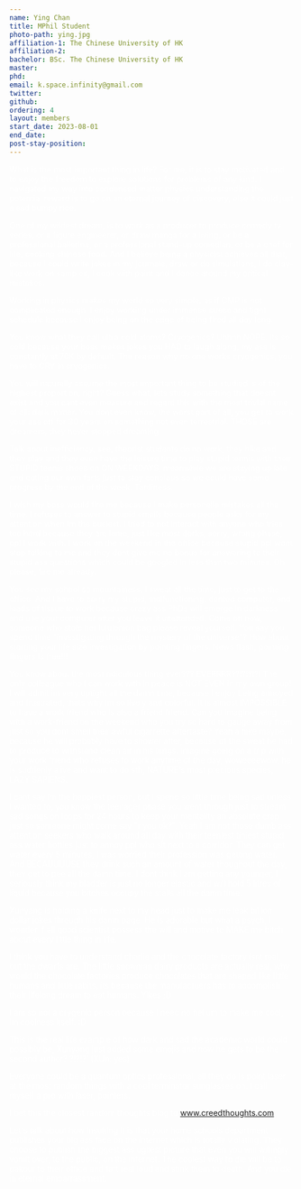 ```yaml
---
name: Ying Chan
title: MPhil Student
photo-path: ying.jpg
affiliation-1: The Chinese University of HK
affiliation-2: 
bachelor: BSc. The Chinese University of HK
master:
phd:
email: k.space.infinity@gmail.com
twitter: 
github: 
ordering: 4
layout: members
start_date: 2023-08-01
end_date: 
post-stay-position: 
---
```

What is the most important thing in life? For me, it is to stay motivated and to enjoy the freedom to explore solutions for problems of any kind. I navigated my way into condensed matter physics understanding the potential reward is to go on an eternal journey of discovery, else it could just a sad bumpy ride. 

One of my wildest dream, is to work as a producer to produce comedy tv series, or a figure engineerer, or draw manga for a living, or be a professional ballerina, or a professional stand-up comedian, or be a chef for life, cooking chinese food. And I believe being a physicist achieves all that, because I could write jokes in my journals, draw or do simulations, I do clay-like work on samples, I cook with paint and I dance around my critical mistakes. 

Working in physics makes my world so very simple, as if CMP is not complicated enough. I enjoy working under immense stress and tight schedule because I enjoy being on the edge of being fired all day long.

You know what they call ultra cold atoms? Cryogenics? Uhhhh NOPE. Its so cold because your boss makes jokes you HAD to laugh along, my ass is constantly at 70K by default. The reason why no one works cryogenics, you have to CRY in cryogenics.

You will naturally assume the most important thing to be studied is of the highest proportion, right? Guess what, lets study something that doesnt exist and you cant even measure and regard this with the most trivial name of all: dark matter. You dont even know, the worst part of all, you get to work your ass off for 30 years on something not even terrestrial. THOSE are dreamers, they never stopped dreaming.

Talk about inefficiency, see, theorist students do no work, they hike and they play and they even have the leisure time to play stupid tennis with their STUPID tennis shoes on ON WEEKDAYS, meanwhile we are staying up late and eating our own farts just to stay concious so we could have some progress by the end of the week. Tardiness.

I wish my boss would fire me because i make personelle mistakes all the time. I refuses to answer to stupid emails because people asks for my attention when Im the busiest. I tried to not interact with anyone who tries too hard because they are lame, just like most dorks, sorry, wrong phase, ppl I work with. I work on the weekend in the office because stupid ppl wont stop talking to me and they dont give me no bonus for answering to their stupid ass questions which could be googled in less than two minutes. Oh please, fire me already.

You see my school so mountainess, I sweat all the time, just to get to the office. And I have to carry my stupid, malfunctioning, dented computer, and loads of tissue to work because crazy ass PhDs will emerge in darkness and use your computer after you leave it unattended. Come on now, someone who stole her lululemon bag please reveal yourself. You say you spend time "investigating through the mystery of the universe"? How about starting your life size investigation by pointing fingers. News flash, pointing fingers is free!!!

You know about the most ridiculous thing ever??? EVERRRR??!?!?!?! The only colleague who I can work with in peace is NOT EVEN in my own group! I will admit im very uptight all the damn time, because I enjoy being annoyed and frustrated, thats why Im so lively and colorful. It is almost IMPOSSIBLE to have a work friend who is also a friend friend. Can you imagine being with a work-friend on the weekend who you try so hard to gauge away from just so you dont smell their awful cigarrette aftertaste? Yeah a hike maybe, because he will probably have to shower after, because of the sweat he had to produce to withstand clean air in his lungs. Imagine going on a trip with your work friend who refuses to work anytime of the day, woweeeewow, he is suddenly alive and want to do sth, NATURE's most precious species, LAZY SAPIENS.

I cant say Im the happiest person, but I spend so little time being sad unless I wanted to, you know the teenager phase you went through just to stream sad songs on loops for 24 hours to keep your mentality an absolute crap just so someone might come say "r you ok?". Yeah I am not those dumb ass attention seekers who walk around all day with their teeniest tiniest stupid ass water bottles just to annoy ppl who sit next to a corridor. They can get water every 5 minutes, I was worried their profession was getting water. And BECAUUUUSE they drink such an amount of water thoughout the day, they get to pee all the damn time. I dont think I am getting any younger, I seriously think my bladder is just no longer elastic and will hold 5 litres of liquid because you bitches occupy the stalls all the damn time.

Xunyang is holding a knife next to my head just to make me leak billion dollar jokes through his damn page. He is adorable but what a psych, i wonder if all good scientist possess the will and motive to MAKE me bitch about every little thing in life.

I think you have to understand charlie and the chocolate factory isnt real, but the dwarfs are. The little snowman dairy products are actually real, why would the chocolate factories produce chocolates that are shaped like little humans and little rabits, its because the manufactuers has to accomplish their lifelong dream to eat humans. Yikes ;D

I am so not a crygenic person because I need no helium to make me cool, im coolness itself.  :D

This is the real life example of how dark and sad the academic world could possibly be, Xunyang just added some emojis and now he gets to be the second author?!?!?!?! (XUn: yes) 

Everyone could be a quantum optics professional, all they do is point laser at the most random things with a cool terminator sunglasses on. I call myself a pro with laser, pointers.

I bet this the closest random thoughts blog to www.creedthoughts.com. 

Let's talk about how insulting it is that your home schools department publishes your big ass face on the internet which is totally violating. They choose to publish the biggest ass ugliest picture that even you will willingly vomit over, to the public, on the internet. The coolest way to die will be to pakour to their office and fart real loud and stink them to death. And you die in eternal embarrassment.

<style>
p {
    color:white;
}
</style>